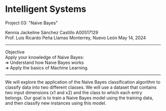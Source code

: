 <h1>Intelligent Systems</h1>

Project 03: "Naive Bayes"

Kennia Jackeline Sánchez Castillo​ A00517129 <br>
Prof. Luis Ricardo Peña Llamas Monterrey, Nuevo León May 14, 2024
<hr>

Objective <br>
Apply your knowledge of Naive Bayes: <br>
➔ Understand how Naive Bayes works <br>
➔ Apply the basics of Machine Learning.

<hr>

We will explore the application of the Naive Bayes classification algorithm to classify data into two different classes. We will use a dataset that contains two input dimensions (x1 and x2) and the class to which each entry belongs. Our goal is to train a Naive Bayes model using the training data, and then classify new instances using this model.

